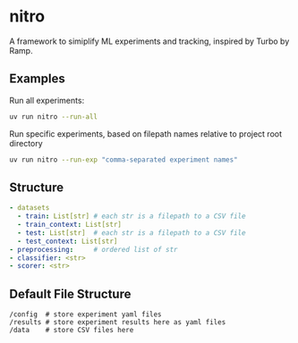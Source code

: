 # nitro

A framework to simiplify ML experiments and tracking, inspired by Turbo by Ramp.

## Examples

Run all experiments:

```bash
uv run nitro --run-all
```

Run specific experiments, based on filepath names relative to project root
directory

```bash
uv run nitro --run-exp "comma-separated experiment names"
```

## Structure

```yaml
- datasets
  - train: List[str] # each str is a filepath to a CSV file
  - train_context: List[str]
  - test: List[str]  # each str is a filepath to a CSV file
  - test_context: List[str]
- preprocessing:     # ordered list of str
- classifier: <str>
- scorer: <str>
```

## Default File Structure

```
/config  # store experiment yaml files
/results # store experiment results here as yaml files
/data    # store CSV files here
```
